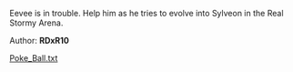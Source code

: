 Eevee is in trouble. Help him as he tries to evolve into Sylveon in the Real Stormy Arena.

Author: **RDxR10**

[Poke_Ball.txt](https://ctf.thecybergrabs.org/files/6347e9f177ac2e0fc1669c76683a12cb/Poke_Ball.txt?token=eyJ1c2VyX2lkIjoxMDU5LCJ0ZWFtX2lkIjo1MDMsImZpbGVfaWQiOjEyfQ.YTNzXQ.R8ZJ8S4YMQABb_93h2Vd6aPjsYY)
